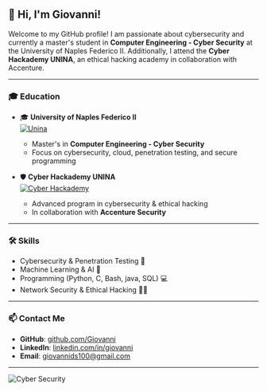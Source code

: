 ## 👋 Hi, I'm Giovanni!

Welcome to my GitHub profile! I am passionate about cybersecurity and currently a master's student in **Computer Engineering - Cyber Security** at the University of Naples Federico II. Additionally, I attend the **Cyber Hackademy UNINA**, an ethical hacking academy in collaboration with Accenture.

---

### 🎓 Education
- 🎓 **University of Naples Federico II**  
  [![Unina](https://upload.wikimedia.org/wikipedia/it/1/1b/Universit%C3%A0_degli_Studi_di_Napoli_Federico_II_Logo.svg)](https://www.unina.it/)
  - Master's in **Computer Engineering - Cyber Security**
  - Focus on cybersecurity, cloud, penetration testing, and secure programming

- 🛡 **Cyber Hackademy UNINA**  
  [![Cyber Hackademy](https://cyberhackademy.unina.it/wp-content/uploads/2023/07/logo-cyberhackademy.png)](https://cyberhackademy.unina.it/)
  - Advanced program in cybersecurity & ethical hacking
  - In collaboration with **Accenture Security**

---

### 🛠 Skills
- Cybersecurity & Penetration Testing 🔐
- Machine Learning & AI 🤖
- Programming (Python, C, Bash, java, SQL) 💻
- Network Security & Ethical Hacking 🕵️‍♂️

---

### 📫 Contact Me
- **GitHub**: [github.com/Giovanni](https://github.com/Giovanni)
- **LinkedIn**: [linkedin.com/in/giovanni](https://www.linkedin.com/in/giovanni-di-stazio-4a84b92a0/)
- **Email**: [giovannids100@gmail.com](mailto:giovannids100@gmail.com)

---

![Cyber Security](https://media.giphy.com/media/XIqCQx02E1U9W/giphy.gif)
